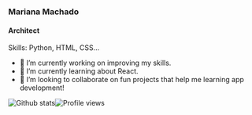 ### Mariana Machado 
#### Architect 

Skills: Python, HTML, CSS...

- 🔭 I’m currently working on improving my skills. 
- 🌱 I’m currently learning about React. 
- 👯 I’m looking to collaborate on fun projects that help me learning app development!

![Github stats](https://github-readme-stats.vercel.app/api?username=marimaccos&show_icons=true)![Profile views](https://gpvc.arturio.dev/marimaccos)  
